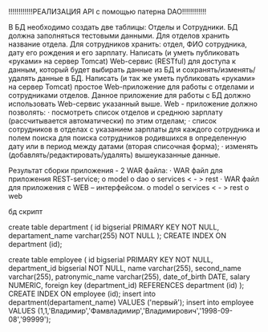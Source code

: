 !!!!!!!!!!!!РЕАЛИЗАЦИЯ API с помощью патерна DAO!!!!!!!!!!!!


В БД необходимо создать две таблицы: Отделы и Сотрудники.
БД должна заполняться тестовыми данными.
Для отделов хранить название отдела.
Для сотрудников хранить: отдел, ФИО сотрудника, дату его рождения и его зарплату.
Написать (и уметь публиковать «руками» на сервер Tomcat) Web-сервис (RESTful) для доступа к данным, который будет выбирать данные из БД и сохранять/изменять/удалять данные в БД.
Написать (и так же уметь публиковать «руками» на сервер Tomcat) простое Web-приложение для работы с отделами и сотрудниками отделов. Данное приложение для работы с БД должно использовать Web-сервис указанный выше.
Web - приложение должно позволять:
· посмотреть список отделов и среднюю зарплату (рассчитывается автоматически) по этим отделам;
· список сотрудников в отделах с указанием зарплаты для каждого сотрудника и полем поиска для поиска сотрудников родившихся в определенную дату или в период между датами (вторая списочная форма);
· изменять (добавлять/редактировать/удалять) вышеуказанные данные.

Результат сборки приложения - 2 WAR файла:
· WAR файл для приложения REST-service;
o model
o dao
o services < - > rest
· WAR файл для приложения c WEB – интерфейсом.
o model
o services < - > rest
o web



бд скрипт

create table department (
id bigserial PRIMARY KEY NOT NULL,
departament_name   varchar(255) NOT NULL
);
CREATE INDEX ON department (id);

create table employee (
id bigserial PRIMARY KEY NOT NULL,
department_id bigserial  NOT NULL,
name varchar(255),
second_name varchar(255),
patronymic_name varchar(255),
date_of_birth DATE,
salary NUMERIC,
foreign key (department_id) REFERENCES  department (id)
);
CREATE INDEX ON employee (id);
insert into department(departament_name) VALUES ('первый');
insert into employee VALUES (1,1,'Владимир','Фамвладимир','Владимирович','1998-09-08','99999');
